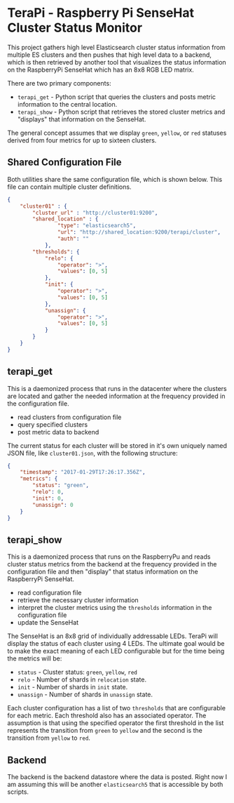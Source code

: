 # TeraPi - Raspberry Pi SenseHat Cluster Status Monitor

This project gathers high level Elasticsearch cluster status information from
multiple ES clusters and then pushes that high level data to a backend,
which is then retrieved by another tool that visualizes the status information
on the RaspberryPi SenseHat which has an 8x8 RGB LED matrix.

There are two primary components:

* `terapi_get` - Python script that queries the clusters and posts metric
  information to the central location.
* `terapi_show` - Python script that retrieves the stored cluster metrics
  and "displays" that information on the SenseHat.

The general concept assumes that we display `green`, `yellow`, or `red` statuses
derived from four metrics for up to sixteen clusters.

## Shared Configuration File

Both utilities share the same configuration file, which is shown below.  This
file can contain multiple cluster definitions.

```json
{
    "cluster01" : {
        "cluster_url" : "http://cluster01:9200",
        "shared_location" : {
                "type": "elasticsearch5",
                "url": "http://shared_location:9200/terapi/cluster",
                "auth": ""
            },
        "thresholds": {
            "relo": {
                "operator": ">",
                "values": [0, 5]
            },
            "init": {
                "operator": ">",
                "values": [0, 5]
            },
            "unassign": {
                "operator": ">",
                "values": [0, 5]
            }
        }
    }
}
```

## terapi_get

This is a daemonized process that runs in the datacenter where the clusters are
located and gather the needed information at the frequency provided in the
configuration file.

* read clusters from configuration file
* query specified clusters
* post metric data to backend

The current status for each cluster will be stored in it's own uniquely named
JSON file, like `cluster01.json`, with the following structure:

```json
{
    "timestamp": "2017-01-29T17:26:17.356Z",
    "metrics": {
        "status": "green",
        "relo": 0,
        "init": 0,
        "unassign": 0
    }
}
```

## terapi_show

This is a daemonized process that runs on the RaspberryPu and reads cluster
status metrics from the backend at the frequency provided in the
configuration file and then "display" that status information on the
RaspberryPi SenseHat.

* read configuration file
* retrieve the necessary cluster information
* interpret the cluster metrics using the `thresholds` information in the
  configuration file
* update the SenseHat

The SenseHat is an 8x8 grid of individually addressable LEDs.  TeraPi will
display the status of each cluster using 4 LEDs.  The ultimate goal would be to
make the exact meaning of each LED configurable but for the time being the
metrics will be:

* `status` - Cluster status: `green`, `yellow`, `red`
* `relo` - Number of shards in `relocation` state.
* `init` - Number of shards in `init` state.
* `unassign` - Number of shards in `unassign` state.

Each cluster configuration has a list of two `thresholds` that are configurable
for each metric.  Each threshold also has an associated operator.  The
assumption is that using the specified operator the first threshold in the list
represents the transition from `green` to `yellow` and the second is the
transition from `yellow` to `red`.

## Backend

The backend is the backend datastore where the data is posted.  Right now I am
assuming this will be another `elasticsearch5` that is accessible by both
scripts.
